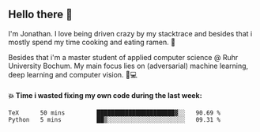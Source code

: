## Hello there 👋

I'm Jonathan. I love being driven crazy by my stacktrace and besides that i mostly spend my time cooking and eating ramen. 🍜

Besides that i'm a master student of applied computer science @ Ruhr University Bochum. 
My main focus lies on (adversarial) machine learning, deep learning and computer vision. 🔬💻

#### 💥 Time i wasted fixing my own code during the last week:

<!--START_SECTION:waka-->

```text
TeX      50 mins         ██████████████████████▓░░   90.69 %
Python   5 mins          ██▒░░░░░░░░░░░░░░░░░░░░░░   09.31 %
```

<!--END_SECTION:waka-->
